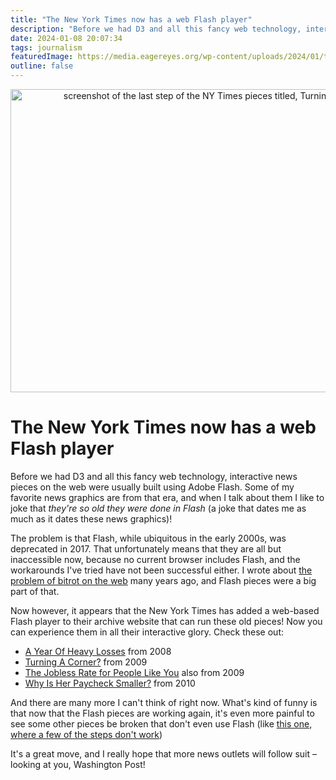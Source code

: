```yaml
---
title: "The New York Times now has a web Flash player"
description: "Before we had D3 and all this fancy web technology, interactive news pieces on the web were usually built using Adobe Flash. Since the demise of Flash, they have all benn broken, but now the NY Times has added a web-based Flash player to their archives so they can be experienced again in all their interactive glory!"
date: 2024-01-08 20:07:34
tags: journalism
featuredImage: https://media.eagereyes.org/wp-content/uploads/2024/01/turning-corner.png
outline: false
---
```


<p align="center"><img src="https://media.eagereyes.org/wp-content/uploads/2024/01/turning-corner.png" width="646" height="485" alt="screenshot of the last step of the NY Times pieces titled, Turning A Corner" /></p>

# The New York Times now has a web Flash player

Before we had D3 and all this fancy web technology, interactive news pieces on the web were usually built using Adobe Flash. Some of my favorite news graphics are from that era, and when I talk about them I like to joke that _they're so old they were done in Flash_ (a joke that dates me as much as it dates these news graphics)!

The problem is that Flash, while ubiquitous in the early 2000s, was deprecated in 2017. That unfortunately means that they are all but inaccessible now, because no current browser includes Flash, and the workarounds I've tried have not been successful either. I wrote about [the problem of bitrot on the web](https://eagereyes.org/blog/2016/the-bits-are-rotting-in-the-state-of-data-journalism) many years ago, and Flash pieces were a big part of that.

Now however, it appears that the New York Times has added a web-based Flash player to their archive website that can run these old pieces! Now you can experience them in all their interactive glory. Check these out:

- [A Year Of Heavy Losses](https://archive.nytimes.com/www.nytimes.com/interactive/2008/09/15/business/20080916-treemap-graphic.html) from 2008
- [Turning A Corner?](https://archive.nytimes.com/www.nytimes.com/interactive/2009/07/02/business/economy/20090705-cycles-graphic.html) from 2009
- [The Jobless Rate for People Like You](https://archive.nytimes.com/www.nytimes.com/interactive/2009/11/06/business/economy/unemployment-lines.html) also from 2009
- [Why Is Her Paycheck Smaller?](https://archive.nytimes.com/www.nytimes.com/interactive/2009/03/01/business/20090301_WageGap.html) from 2010

And there are many more I can't think of right now. What's kind of funny is that now that the Flash pieces are working again, it's even more painful to see some other pieces be broken that don't even use Flash (like [this one, where a few of the steps don't work](https://archive.nytimes.com/www.nytimes.com/interactive/2013/04/16/science/disease-overlap-in-elderly.html))

It's a great move, and I really hope that more news outlets will follow suit – looking at you, Washington Post!

<PostedBy />